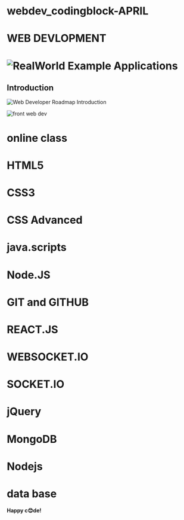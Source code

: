# webdev_codingblock-APRIL
# WEB DEVLOPMENT

# ![RealWorld Example Applications](media/realworld.png)


## Introduction

![Web Developer Roadmap Introduction](./images/intro.png)


![front web dev](https://github.com/saurabhprasadsah/developer-roadmap/blob/master/images/frontend.png?raw=true)



# online class
# HTML5
# CSS3
# CSS Advanced
# java.scripts
# Node.JS
# GIT and GITHUB
# REACT.JS 
# WEBSOCKET.IO
# SOCKET.IO
# jQuery
# MongoDB
# Nodejs
# data base


**Happy c😊de!**
